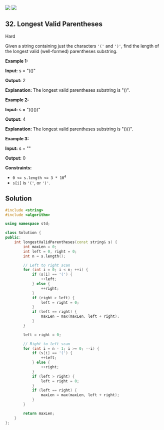 [![](https://img.shields.io/github/stars/LeetCode-in-Cpp/LeetCode-in-Cpp?label=Stars&style=flat-square)](https://github.com/LeetCode-in-Cpp/LeetCode-in-Cpp)
[![](https://img.shields.io/github/forks/LeetCode-in-Cpp/LeetCode-in-Cpp?label=Fork%20me%20on%20GitHub%20&style=flat-square)](https://github.com/LeetCode-in-Cpp/LeetCode-in-Cpp/fork)

## 32\. Longest Valid Parentheses

Hard

Given a string containing just the characters `'('` and `')'`, find the length of the longest valid (well-formed) parentheses substring.

**Example 1:**

**Input:** s = "(()"

**Output:** 2

**Explanation:** The longest valid parentheses substring is "()". 

**Example 2:**

**Input:** s = ")()())"

**Output:** 4

**Explanation:** The longest valid parentheses substring is "()()". 

**Example 3:**

**Input:** s = ""

**Output:** 0 

**Constraints:**

*   <code>0 <= s.length <= 3 * 10<sup>4</sup></code>
*   `s[i]` is `'('`, or `')'`.



## Solution

```cpp
#include <string>
#include <algorithm>

using namespace std;

class Solution {
public:
    int longestValidParentheses(const string& s) {
        int maxLen = 0;
        int left = 0, right = 0;
        int n = s.length();

        // Left to right scan
        for (int i = 0; i < n; ++i) {
            if (s[i] == '(') {
                ++left;
            } else {
                ++right;
            }
            if (right > left) {
                left = right = 0;
            }
            if (left == right) {
                maxLen = max(maxLen, left + right);
            }
        }

        left = right = 0;

        // Right to left scan
        for (int i = n - 1; i >= 0; --i) {
            if (s[i] == '(') {
                ++left;
            } else {
                ++right;
            }
            if (left > right) {
                left = right = 0;
            }
            if (left == right) {
                maxLen = max(maxLen, left + right);
            }
        }

        return maxLen;
    }
};
```